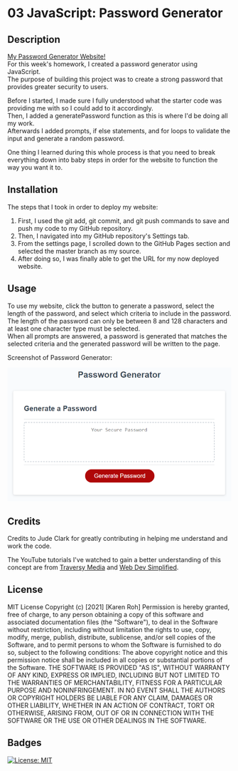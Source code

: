 # 03 JavaScript: Password Generator

## Description
[My Password Generator Website!](https://kroh1031.github.io/week-03/)  
For this week's homework, I created a password generator using JavaScript.  
The purpose of building this project was to create a strong password that provides greater security to users.

Before I started, I made sure I fully understood what the starter code was providing me with so I could add to it accordingly.  
Then, I added a generatePassword function as this is where I'd be doing all my work.  
Afterwards I added prompts, if else statements, and for loops to validate the input and generate a random password.   

One thing I learned during this whole process is that you need to break everything down into baby steps in order for the website to function the way you want it to.

## Installation
The steps that I took in order to deploy my website:
  1. First, I used the git add, git commit, and git push commands to save and push my code to my GitHub repository.
  2. Then, I navigated into my GitHub repository's Settings tab.
  3. From the settings page, I scrolled down to the GitHub Pages section and selected the master branch as my source.
  4. After doing so, I was finally able to get the URL for my now deployed website. 

## Usage
To use my website, click the button to generate a password, select the length of the password, and select which criteria to include in the password.
The length of the password can only be between 8 and 128 characters and at least one character type must be selected.  
When all prompts are answered, a password is generated that matches the selected criteria and the generated password will be written to the page.

Screenshot of Password Generator:

![Screenshot of Password Generator](./03-javascript-homework-demo.png)

## Credits
Credits to Jude Clark for greatly contributing in helping me understand and work the code.  

The YouTube tutorials I've watched to gain a better understanding of this concept are from [Traversy Media](https://www.youtube.com/watch?v=duNmhKgtcsI&t=292s) and [Web Dev Simplified](https://www.youtube.com/watch?v=iKo9pDKKHnc). 

## License
MIT License
Copyright (c) [2021] [Karen Roh]
Permission is hereby granted, free of charge, to any person obtaining a copy
of this software and associated documentation files (the "Software"), to deal
in the Software without restriction, including without limitation the rights
to use, copy, modify, merge, publish, distribute, sublicense, and/or sell
copies of the Software, and to permit persons to whom the Software is
furnished to do so, subject to the following conditions:
The above copyright notice and this permission notice shall be included in all
copies or substantial portions of the Software.
THE SOFTWARE IS PROVIDED "AS IS", WITHOUT WARRANTY OF ANY KIND, EXPRESS OR
IMPLIED, INCLUDING BUT NOT LIMITED TO THE WARRANTIES OF MERCHANTABILITY,
FITNESS FOR A PARTICULAR PURPOSE AND NONINFRINGEMENT. IN NO EVENT SHALL THE
AUTHORS OR COPYRIGHT HOLDERS BE LIABLE FOR ANY CLAIM, DAMAGES OR OTHER
LIABILITY, WHETHER IN AN ACTION OF CONTRACT, TORT OR OTHERWISE, ARISING FROM,
OUT OF OR IN CONNECTION WITH THE SOFTWARE OR THE USE OR OTHER DEALINGS IN THE
SOFTWARE.

## Badges 
[![License: MIT](https://img.shields.io/badge/License-MIT-yellow.svg)](https://opensource.org/licenses/MIT)
